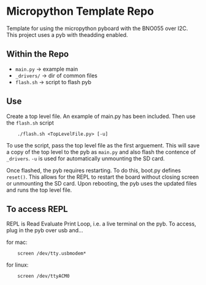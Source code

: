 # Micropython Template Repo

Template for using the micropython pyboard with the BNO055 over I2C.
This project uses a pyb with theadding enabled. 

## Within the Repo

* `main.py`  -> example main 
* `_drivers/` -> dir of common files 
* `flash.sh` -> script to flash pyb

## Use

Create a top level file.
An example of main.py has been included.
Then use the `flash.sh` script 

```
	./flash.sh <TopLevelFile.py> [-u]
```
To use the script, pass the top level file as the first arguement.
This will save a copy of the top level to the pyb as `main.py` and also flash the contence of `_drivers`. 
`-u` is used for automatically unmounting the SD card.

Once flashed, the pyb requires restarting. 
To do this, boot.py defines `reset()`. 
This allows for the REPL to restart the board without closing screen or unmounting the SD card. 
Upon rebooting, the pyb uses the updated files and runs the top level file. 

## To access REPL 

REPL is Read Evaluate Print Loop, i.e. a live terminal on the pyb. 
To access, plug in the pyb over usb and...

for mac:
```
	screen /dev/tty.usbmodem*
```

for linux:
```
	screen /dev/ttyACM0
```
